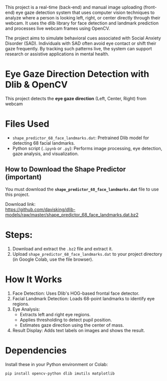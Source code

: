 
This project is a real-time (back-end) and manual image uploading (front-end) eye gaze detection system that uses computer vision techniques to analyze where a person is looking left, right, or center directly through their webcam. It uses the dlib library for face detection and landmark prediction and processes live webcam frames using OpenCV.

The project aims to simulate behavioral cues associated with Social Anxiety Disorder (SAD). Individuals with SAD often avoid eye contact or shift their gaze frequently. By tracking such patterns live, the system can support research or assistive applications in mental health.

#  Eye Gaze Direction Detection with Dlib & OpenCV

This project detects the **eye gaze direction** (Left, Center, Right) from webcam
# Files Used

- `shape_predictor_68_face_landmarks.dat`: Pretrained Dlib model for detecting 68 facial landmarks.
- Python script (`.ipynb` or `.py`): Performs image processing, eye detection, gaze analysis, and visualization.

## How to Download the Shape Predictor (important)

You must download the **`shape_predictor_68_face_landmarks.dat`** file to use this project.

Download link:  
https://github.com/davisking/dlib-models/raw/master/shape_predictor_68_face_landmarks.dat.bz2

# Steps:
1. Download and extract the `.bz2` file and extract it.
2. Upload `shape_predictor_68_face_landmarks.dat` to your project directory (in Google Colab, use the file browser).

# How It Works
1. Face Detection: Uses Dlib's HOG-based frontal face detector.
2. Facial Landmark Detection: Loads 68-point landmarks to identify eye regions.
3. Eye Analysis:
   - Extracts left and right eye regions.
   - Applies thresholding to detect pupil position.
   - Estimates gaze direction using the center of mass.
4. Result Display: Adds text labels on images and shows the result.

# Dependencies

Install these in your Python environment or Colab:

```bash
pip install opencv-python dlib imutils matplotlib
